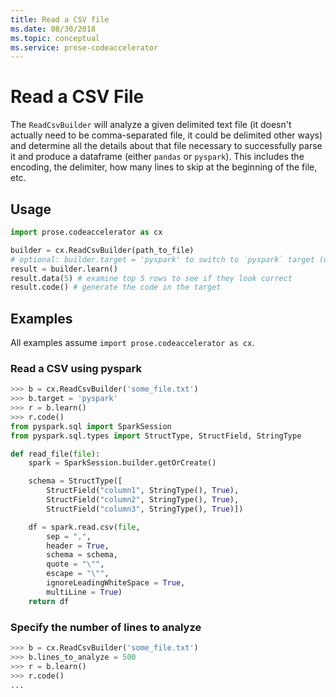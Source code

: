 ```yaml
---
title: Read a CSV file
ms.date: 08/30/2018
ms.topic: conceptual
ms.service: prose-codeaccelerator
---
```


# Read a CSV File

The `ReadCsvBuilder` will analyze a given delimited text file (it doesn't actually need to be comma-separated file, it
could be delimited other ways) and determine all the details about that file necessary to successfully parse it and
produce a dataframe (either `pandas` or `pyspark`).  This includes the encoding, the delimiter, how many lines to skip at
the beginning of the file, etc.

## Usage

``` python
import prose.codeaccelerator as cx

builder = cx.ReadCsvBuilder(path_to_file)
# optional: builder.target = 'pyspark' to switch to `pyspark` target (default is 'pandas')
result = builder.learn()
result.data(5) # examine top 5 rows to see if they look correct
result.code() # generate the code in the target
```

## Examples

All examples assume `import prose.codeaccelerator as cx`.

### Read a CSV using pyspark

```python
>>> b = cx.ReadCsvBuilder('some_file.txt')
>>> b.target = 'pyspark'
>>> r = b.learn()
>>> r.code()
from pyspark.sql import SparkSession
from pyspark.sql.types import StructType, StructField, StringType

def read_file(file):
    spark = SparkSession.builder.getOrCreate()

    schema = StructType([
        StructField("column1", StringType(), True),
        StructField("column2", StringType(), True),
        StructField("column3", StringType(), True)])

    df = spark.read.csv(file,
        sep = ",",
        header = True,
        schema = schema,
        quote = "\"",
        escape = "\"",
        ignoreLeadingWhiteSpace = True,
        multiLine = True)
    return df

```

### Specify the number of lines to analyze

```python
>>> b = cx.ReadCsvBuilder('some_file.txt')
>>> b.lines_to_analyze = 500
>>> r = b.learn()
>>> r.code()
...

```
